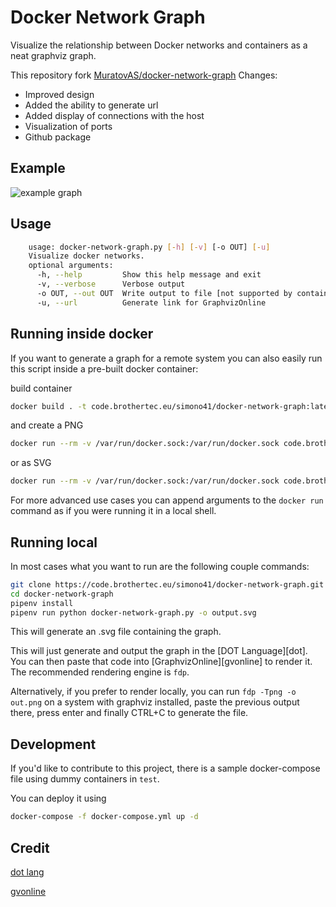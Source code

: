 # Docker Network Graph

Visualize the relationship between Docker networks and containers
as a neat graphviz graph.

This repository fork [MuratovAS/docker-network-graph](https://github.com/MuratovAS/docker-network-graph)
Changes:
- Improved design
- Added the ability to generate url
- Added display of connections with the host
- Visualization of ports
- Github package

## Example
![example graph](./example.svg)

## Usage
```bash
    usage: docker-network-graph.py [-h] [-v] [-o OUT] [-u]
    Visualize docker networks.
    optional arguments:
      -h, --help         Show this help message and exit
      -v, --verbose      Verbose output
      -o OUT, --out OUT  Write output to file [not supported by container]
      -u, --url          Generate link for GraphvizOnline
```

## Running inside docker
If you want to generate a graph for a remote system you can also easily
run this script inside a pre-built docker container:

build container

```bash
docker build . -t code.brothertec.eu/simono41/docker-network-graph:latest
```

and create a PNG

```bash
docker run --rm -v /var/run/docker.sock:/var/run/docker.sock code.brothertec.eu/simono41/docker-network-graph:latest | dot -Tpng -o out.png
```

or as SVG

```bash
docker run --rm -v /var/run/docker.sock:/var/run/docker.sock code.brothertec.eu/simono41/docker-network-graph:latest | dot -Tsvg -o out.svg
```

For more advanced use cases you can append arguments to the `docker run`
command as if you were running it in a local shell.

## Running local
In most cases what you want to run are the following couple commands:

```bash
git clone https://code.brothertec.eu/simono41/docker-network-graph.git
cd docker-network-graph
pipenv install
pipenv run python docker-network-graph.py -o output.svg
```

This will generate an .svg file containing the graph.

This will just generate and output the graph in the [DOT Language][dot].
You can then paste that code into [GraphvizOnline][gvonline]
to render it. The recommended rendering engine is `fdp`.

Alternatively, if you prefer to render locally, you can run
`fdp -Tpng -o out.png` on a system with graphviz installed,
paste the previous output there, press enter and finally CTRL+C to
generate the file.

## Development
If you'd like to contribute to this project, there is a sample docker-compose file
using dummy containers in `test`.

You can deploy it using 
```bash
docker-compose -f docker-compose.yml up -d
```

## Credit

[dot lang](https://www.graphviz.org/doc/info/lang.html)

[gvonline](https://dreampuf.github.io/GraphvizOnline/)
